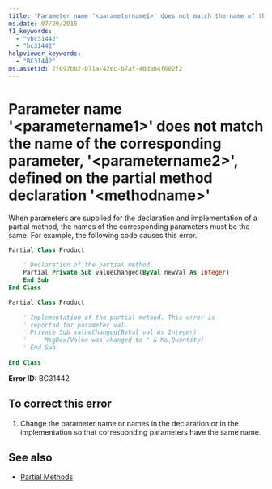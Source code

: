 ```yaml
---
title: "Parameter name '<parametername1>' does not match the name of the corresponding parameter, '<parametername2>', defined on the partial method declaration '<methodname>'"
ms.date: 07/20/2015
f1_keywords: 
  - "vbc31442"
  - "bc31442"
helpviewer_keywords: 
  - "BC31442"
ms.assetid: 7f097bb2-071a-42ec-b7af-40da04f602f2
---
```

# Parameter name '\<parametername1>' does not match the name of the corresponding parameter, '\<parametername2>', defined on the partial method declaration '\<methodname>'
When parameters are supplied for the declaration and implementation of a partial method, the names of the corresponding parameters must be the same. For example, the following code causes this error.  
  
```vb  
Partial Class Product  
  
    ' Declaration of the partial method.  
    Partial Private Sub valueChanged(ByVal newVal As Integer)  
    End Sub  
End Class  
```  
  
```vb  
Partial Class Product  
  
    ' Implementation of the partial method. This error is  
    ' reported for parameter val.  
    ' Private Sub valueChanged(ByVal val As Integer)  
    '     MsgBox(Value was changed to " & Me.Quantity)  
    ' End Sub  
  
End Class  
```  
  
 **Error ID:** BC31442  
  
## To correct this error  
  
1. Change the parameter name or names in the declaration or in the implementation so that corresponding parameters have the same name.  
  
## See also

- [Partial Methods](../../visual-basic/programming-guide/language-features/procedures/partial-methods.md)
